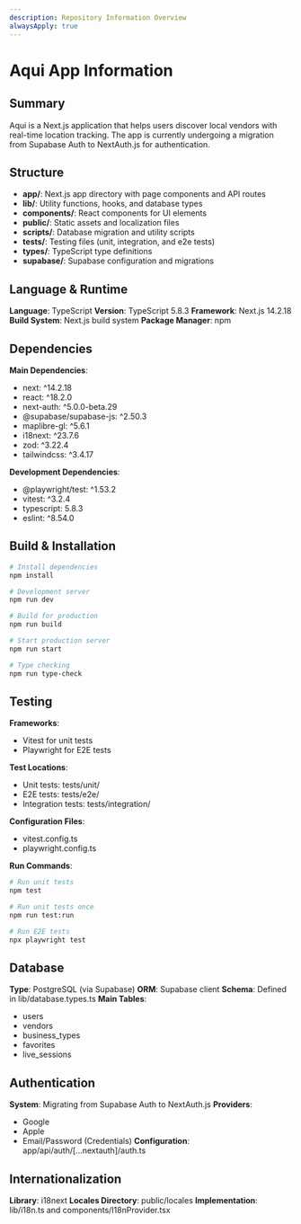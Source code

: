 ```yaml
---
description: Repository Information Overview
alwaysApply: true
---
```


# Aqui App Information

## Summary
Aqui is a Next.js application that helps users discover local vendors with real-time location tracking. The app is currently undergoing a migration from Supabase Auth to NextAuth.js for authentication.

## Structure
- **app/**: Next.js app directory with page components and API routes
- **lib/**: Utility functions, hooks, and database types
- **components/**: React components for UI elements
- **public/**: Static assets and localization files
- **scripts/**: Database migration and utility scripts
- **tests/**: Testing files (unit, integration, and e2e tests)
- **types/**: TypeScript type definitions
- **supabase/**: Supabase configuration and migrations

## Language & Runtime
**Language**: TypeScript
**Version**: TypeScript 5.8.3
**Framework**: Next.js 14.2.18
**Build System**: Next.js build system
**Package Manager**: npm

## Dependencies
**Main Dependencies**:
- next: ^14.2.18
- react: ^18.2.0
- next-auth: ^5.0.0-beta.29
- @supabase/supabase-js: ^2.50.3
- maplibre-gl: ^5.6.1
- i18next: ^23.7.6
- zod: ^3.22.4
- tailwindcss: ^3.4.17

**Development Dependencies**:
- @playwright/test: ^1.53.2
- vitest: ^3.2.4
- typescript: 5.8.3
- eslint: ^8.54.0

## Build & Installation
```bash
# Install dependencies
npm install

# Development server
npm run dev

# Build for production
npm run build

# Start production server
npm run start

# Type checking
npm run type-check
```

## Testing
**Frameworks**: 
- Vitest for unit tests
- Playwright for E2E tests

**Test Locations**:
- Unit tests: tests/unit/
- E2E tests: tests/e2e/
- Integration tests: tests/integration/

**Configuration Files**:
- vitest.config.ts
- playwright.config.ts

**Run Commands**:
```bash
# Run unit tests
npm test

# Run unit tests once
npm run test:run

# Run E2E tests
npx playwright test
```

## Database
**Type**: PostgreSQL (via Supabase)
**ORM**: Supabase client
**Schema**: Defined in lib/database.types.ts
**Main Tables**:
- users
- vendors
- business_types
- favorites
- live_sessions

## Authentication
**System**: Migrating from Supabase Auth to NextAuth.js
**Providers**:
- Google
- Apple
- Email/Password (Credentials)
**Configuration**: app/api/auth/[...nextauth]/auth.ts

## Internationalization
**Library**: i18next
**Locales Directory**: public/locales
**Implementation**: lib/i18n.ts and components/I18nProvider.tsx